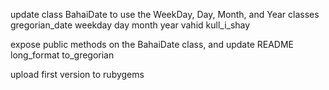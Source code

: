 update class BahaiDate to use the WeekDay, Day, Month, and Year classes
  gregorian_date
  weekday
  day
  month
  year
  vahid
  kull_i_shay

expose public methods on the BahaiDate class, and update README
  long_format
  to_gregorian


upload first version to rubygems

